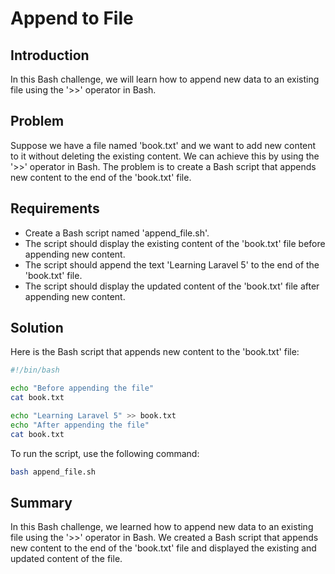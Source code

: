 # Append to File

## Introduction

In this Bash challenge, we will learn how to append new data to an existing file using the '>>' operator in Bash.

## Problem

Suppose we have a file named 'book.txt' and we want to add new content to it without deleting the existing content. We can achieve this by using the '>>' operator in Bash. The problem is to create a Bash script that appends new content to the end of the 'book.txt' file.

## Requirements

- Create a Bash script named 'append_file.sh'.
- The script should display the existing content of the 'book.txt' file before appending new content.
- The script should append the text 'Learning Laravel 5' to the end of the 'book.txt' file.
- The script should display the updated content of the 'book.txt' file after appending new content.

## Solution

Here is the Bash script that appends new content to the 'book.txt' file:

```bash
#!/bin/bash

echo "Before appending the file"
cat book.txt

echo "Learning Laravel 5" >> book.txt
echo "After appending the file"
cat book.txt
```

To run the script, use the following command:

```bash
bash append_file.sh
```

## Summary

In this Bash challenge, we learned how to append new data to an existing file using the '>>' operator in Bash. We created a Bash script that appends new content to the end of the 'book.txt' file and displayed the existing and updated content of the file.